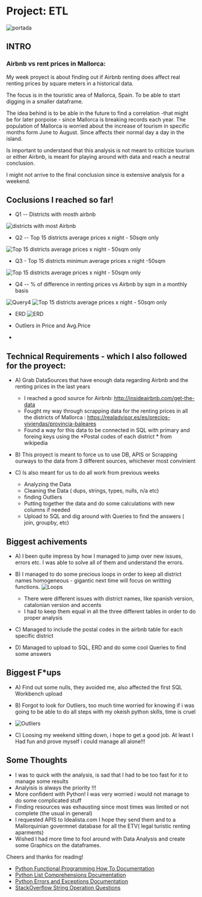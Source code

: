 # Project: ETL

![portada](./Pictures_SQL_PPT/MallorcaArbnb.png)


## INTRO
  ### Airbnb vs rent prices in Mallorca:

My week proyect is about finding out if Airbnb renting does affect real renting prices by square meters in a historical data.

The focus is in the touristic area of Mallorca, Spain. To be able to start digging in a smaller dataframe.

The idea behind is to be able in the future to find a correlation -that might be for later porpoise - since Mallorca is breaking records each year.
The population of Mallorca is worried about the increase of tourism in specific months form June to August. Since affects their normal day a day in the island.

Is important to understand that this analysis is not meant to criticize tourism or either Airbnb, is meant for playing around with data and reach a neutral conclusion.

I might not arrive to the final conclusion since is extensive analysis for a weekend.

## Coclusions I reached so far! 

- Q1 -- Districts with mosth airbnb

 ![districts with most Airbnb](./Pictures_SQL_PPT/Q1.png)

- Q2 -- Top 15 districts average prices x night - 50sqm only

![Top 15 districts average prices x night - 50sqm only](./Pictures_SQL_PPT/Q2.png)

- Q3 - Top 15 districts minimun average prices x night -50sqm

![Top 15 districts average prices x night - 50sqm only](./Pictures_SQL_PPT/Q3.png)

- Q4 -- % of difference in renting prices vs Airbnb by sqm in a monthly basis

![Query4](./Pictures_SQL_PPT/Query4.png)
![Top 15 districts average prices x night - 50sqm only](./Pictures_SQL_PPT/Q4final.png)

- ERD 
![ERD](./Pictures_SQL_PPT/Captura%20de%20Pantalla%202022-09-04%20a%20las%2022.45.11.png)

- Outliers in Price and Avg.Price


+

## Technical Requirements - which I also followed for the proyect:

- A) Grab DataSources that have enough data regarding Airbnb and the renting prices in the last years
  - I reached a good source for Airbnb: http://insideairbnb.com/get-the-data
  - Fought my way through scrapping data for the renting prices in all the districts of Mallorca : https://realadvisor.es/es/precios-viviendas/provincia-baleares
  - Found a way for this data to be connected in SQL with primary and foreing keys using the *Postal codes of each district * from wikipedia

- B) This proyect is meant to force us to use DB, APIS or Scrapping ourways to the data from 3 different sources, whichever most convinient
- C) Is also meant for us to do all work from previous weeks
  - Analyzing the Data
  - Cleaning the Data ( dups, strings, types, nulls, n/a etc)
  - finding Outliers
  - Putting together the data and do some calculations with new columns if needed
  - Upload to SQL and dig around with Queries to find the answers ( join, groupby, etc)

## Biggest achivements

- A) I been quite impress by how I managed to jump over new issues, errors etc. I was able to solve all of them and understand the errors.
- B) I managed to do some precious loops in order to keep all district names homogeneous - gigantic next time will focus on writting functions.
       ![Loops](./Pictures_SQL_PPT/loop.png)
    - There were different issues with district names, like spanish version, catalonian version and accents
    - I had to keep them equal in all the three different tables in order to do proper analysis

- C) Managed to include the postal codes in the airbnb table for each specific district
- D) Managed to upload to SQL, ERD and do some cool Queries to find some answers


## Biggest F*ups

 - A) Find out some nulls, they avoided me, also affected the first SQL Workbench upload
 - B) Forgot to look for Outliers, too much time worried for knowing if i was going to be able to do all steps with my okeish python skills, time is cruel

 - ![Outliers](./Pictures_SQL_PPT/Captura%20de%20Pantalla%202022-09-04%20a%20las%2022.54.17.png)

 - C) Loosing my weekend sitting down, i hope to get a good job. At least I Had fun and prove myself i could manage all alone!!!

## Some Thoughts

- I was to quick with the analysis, is sad that I had to be too fast for it to manage some results
- Analyisis is always the priority !!! 
- More confident with Python! I was very worried i would not manage to do some complicated stuff
- Finding resources was exhausting since most times was limited or not complete (the usual in general)
- I requested APIS to Idealista.com I hope they send them and to a Mallorquinian govermnet database for all the ETV( legal turistic renting aparments)
- Wished I had more time to fool around with Data Analysis and create some Graphics on the dataframes.

Cheers and thanks for reading! 



* [Python Functional Programming How To Documentation](https://docs.python.org/3.7/howto/functional.html)
* [Python List Comprehensions Documentation](https://docs.python.org/3/tutorial/datastructures.html#list-comprehensions)
* [Python Errors and Exceptions Documentation](https://docs.python.org/3/tutorial/errors.html)
* [StackOverflow String Operation Questions](https://stackoverflow.com/questions/tagged/string+python)
